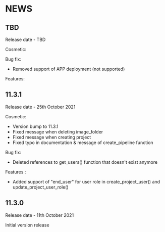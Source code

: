# NEWS

## TBD

Release date - TBD

Cosmetic:

Bug fix:
  - Removed support of APP deployment (not supported)

Features:

## 11.3.1

Release date - 25th October 2021

Cosmetic:
  - Version bump to 11.3.1
  - Fixed message when deleting image_folder
  - Fixed message when creating project
  - Fixed typo in documentation & message of create_pipeline function

Bug fix:
  - Deleted references to get_users() function that doesn't exist anymore

Features :
  - Added support of "end_user" for user role in create_project_user() and update_project_user_role()

## 11.3.0

Release date - 11th October 2021

Initial version release
